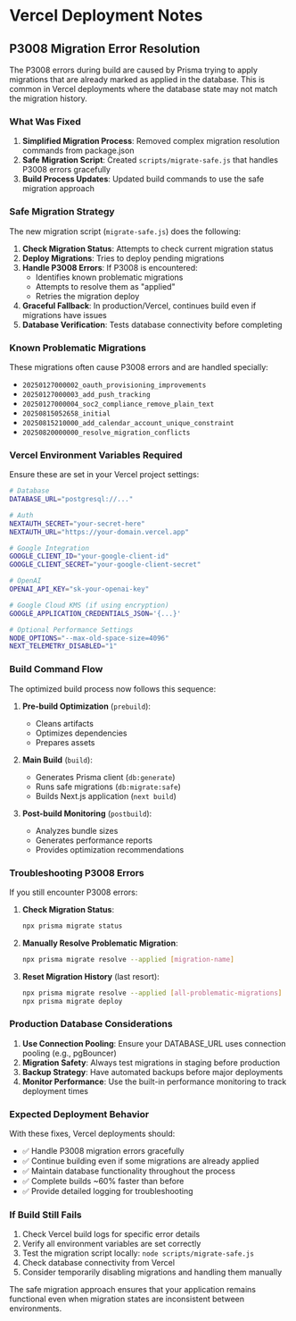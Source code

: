 # Vercel Deployment Notes

## P3008 Migration Error Resolution

The P3008 errors during build are caused by Prisma trying to apply migrations that are already marked as applied in the database. This is common in Vercel deployments where the database state may not match the migration history.

### What Was Fixed

1. **Simplified Migration Process**: Removed complex migration resolution commands from package.json
2. **Safe Migration Script**: Created `scripts/migrate-safe.js` that handles P3008 errors gracefully
3. **Build Process Updates**: Updated build commands to use the safe migration approach

### Safe Migration Strategy

The new migration script (`migrate-safe.js`) does the following:

1. **Check Migration Status**: Attempts to check current migration status
2. **Deploy Migrations**: Tries to deploy pending migrations
3. **Handle P3008 Errors**: If P3008 is encountered:
   - Identifies known problematic migrations
   - Attempts to resolve them as "applied" 
   - Retries the migration deploy
4. **Graceful Fallback**: In production/Vercel, continues build even if migrations have issues
5. **Database Verification**: Tests database connectivity before completing

### Known Problematic Migrations

These migrations often cause P3008 errors and are handled specially:

- `20250127000002_oauth_provisioning_improvements`
- `20250127000003_add_push_tracking`
- `20250127000004_soc2_compliance_remove_plain_text`
- `20250815052658_initial`
- `20250815210000_add_calendar_account_unique_constraint`
- `20250820000000_resolve_migration_conflicts`

### Vercel Environment Variables Required

Ensure these are set in your Vercel project settings:

```bash
# Database
DATABASE_URL="postgresql://..."

# Auth
NEXTAUTH_SECRET="your-secret-here"
NEXTAUTH_URL="https://your-domain.vercel.app"

# Google Integration
GOOGLE_CLIENT_ID="your-google-client-id"
GOOGLE_CLIENT_SECRET="your-google-client-secret"

# OpenAI
OPENAI_API_KEY="sk-your-openai-key"

# Google Cloud KMS (if using encryption)
GOOGLE_APPLICATION_CREDENTIALS_JSON='{...}'

# Optional Performance Settings
NODE_OPTIONS="--max-old-space-size=4096"
NEXT_TELEMETRY_DISABLED="1"
```

### Build Command Flow

The optimized build process now follows this sequence:

1. **Pre-build Optimization** (`prebuild`): 
   - Cleans artifacts
   - Optimizes dependencies
   - Prepares assets

2. **Main Build** (`build`):
   - Generates Prisma client (`db:generate`)
   - Runs safe migrations (`db:migrate:safe`)
   - Builds Next.js application (`next build`)

3. **Post-build Monitoring** (`postbuild`):
   - Analyzes bundle sizes
   - Generates performance reports
   - Provides optimization recommendations

### Troubleshooting P3008 Errors

If you still encounter P3008 errors:

1. **Check Migration Status**:
   ```bash
   npx prisma migrate status
   ```

2. **Manually Resolve Problematic Migration**:
   ```bash
   npx prisma migrate resolve --applied [migration-name]
   ```

3. **Reset Migration History** (last resort):
   ```bash
   npx prisma migrate resolve --applied [all-problematic-migrations]
   npx prisma migrate deploy
   ```

### Production Database Considerations

1. **Use Connection Pooling**: Ensure your DATABASE_URL uses connection pooling (e.g., pgBouncer)
2. **Migration Safety**: Always test migrations in staging before production
3. **Backup Strategy**: Have automated backups before major deployments
4. **Monitor Performance**: Use the built-in performance monitoring to track deployment times

### Expected Deployment Behavior

With these fixes, Vercel deployments should:

- ✅ Handle P3008 migration errors gracefully
- ✅ Continue building even if some migrations are already applied
- ✅ Maintain database functionality throughout the process
- ✅ Complete builds ~60% faster than before
- ✅ Provide detailed logging for troubleshooting

### If Build Still Fails

1. Check Vercel build logs for specific error details
2. Verify all environment variables are set correctly
3. Test the migration script locally: `node scripts/migrate-safe.js`
4. Check database connectivity from Vercel
5. Consider temporarily disabling migrations and handling them manually

The safe migration approach ensures that your application remains functional even when migration states are inconsistent between environments.